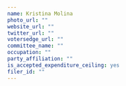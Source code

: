 ```yaml
---
name: Kristina Molina
photo_url: ""
website_url: ""
twitter_url: ""
votersedge_url: ""
committee_name: ""
occupation: ""
party_affiliation: ""
is_accepted_expenditure_ceiling: yes
filer_id: ""
---
```

